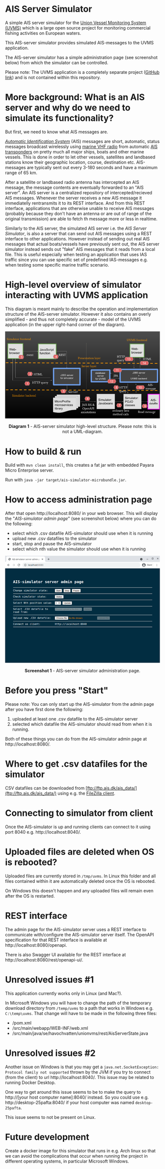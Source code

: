 # AIS Server Simulator

A simple AIS server simulator for
the [Union Vessel Monitoring System (UVMS)](https://focusfish.atlassian.net/wiki/spaces/UVMS/overview) which is a large open source project for monitoring commercial fishing activities on European waters.

This AIS-server simulator provides
simulated AIS-messages to the UVMS application.

The AIS-server simulator has a simple administration page (see screenshot below) from which the simulator can be
controlled.

Please note: The UVMS application is a completely separate project ([GitHub link](https://github.com/UnionVMS/)) and is not contained
within this repository.

# More background: What is an AIS server and why do we need to simulate its functionality?

But first, we need to know what AIS messages are. 

*[Automatic Identification System](https://en.wikipedia.org/wiki/Automatic_identification_system)* (AIS) messages are short, automatic, status messages broadcast wirelessly using [marine VHF radio](https://en.wikipedia.org/wiki/Marine_VHF_radio) from automatic [AIS transponders](https://en.wikipedia.org/wiki/Automatic_identification_system#/media/File:Ships_AIS_display_with_lists_of_nearby_vessels.jpg) on pretty much all major ships, boats and other marine vessels. This is done in order to let other vessels,
satellites and landbased stations know their geographic location, course, destination etc. AIS-messages are typically
sent out every 3-180 seconds and have a maximum range of 65 km.

After a satellite or landbased radio antenna has intercepted an AIS message, the message contents are eventually forwarded to an "AIS server". An AIS server is a centralized repository of intercepted/recieved AIS messages. Whenever the server receives a new AIS message it immediatelly rentransmits it to its REST interface. And from this REST interface, applications that are otherwise unable to receive AIS messages (probably because they don't have an antenna or are out of range of the original transmission) are able to fetch th message more or less in realtime.

Similarly to the AIS server, the simulated AIS server i.e. the *AIS Server Simulator*, is also a server that can send out AIS messages using a REST interface to other
applications. However instead of sending out real AIS messages that actual boats/vessels have previously sent out, the
AIS server simulator instead sends out "fake" AIS messages that it reads from a local file. This is useful especially
when testing an application that uses IAS traffic since you can use specific set of predefined IAS-messages e.g. when
testing some specific marine traffic scenario.

# High-level overview of simulator interacting with UVMS application

This diagram is meant mainly to describe the operation and implementation structure of the AIS-server simulator. However it also contains an overly
simplified - and thus not completely accurate - model of the UVMS application (in the upper right-hand corner of the
diagram).

<div style="text-align: center">

![simulator-structure.png](./assets/simulator-structure.png)

<b>Diagram 1</b> - AIS-server simulator high-level structure. Please note: this is not a UML-diagram.</b>

</div>

# How to build & run

Build with `mvn clean install`, this creates a fat jar with embedded Payara Micro Enterprise server.

Run with `java -jar target/ais-simulator-microbundle.jar`.

# How to access administration page

After that open http://localhost:8080/ in your web browser. This will display the "*AIS-simulator admin page*" (see
screenshot below) where you can do the following:

* select which .csv datafile AIS-simulator should use when it is running
* upload new .csv datafiles to the simulator
* start, stop and pause the AIS-simulator
* select which nth value the simulator should use when it is running

<div style="text-align: center">

![image.png](./assets/simulator-screenshot.png)

<b>Screenshot 1</b> - AIS-server simulator administration page.

</div>

# Before you press "Start"

Please note: You can only start up the AIS-simulator from the admin page after you have first done the following:

1. uploaded at least one .csv datafile to the AIS-simulator server
2. selected which datafile the AIS-simulator should read from when it is running.

Both of these things you can do from the AIS-simulator admin page at http://localhost:8080/.

# Where to get .csv datafiles for the simulator

CSV datafiles can be downloaded from [ftp://ftp.ais.dk/ais_data/](ftp://ftp.ais.dk/ais_data/) using e.g.
the [FileZilla client](https://filezilla-project.org/).

# Connecting to simulator from client

Once the AIS-simulator is up and running clients can connect to it using port 8040 e.g. http://localhost:8040/.

# Uploaded files are deleted when OS is rebooted?

Uploaded files are currently stored in `/tmp/uvms`. In Linux this folder and all files contained within it are
automatically deleted once the OS is rebooted.

On Windows this doesn't happen and any uploaded files will remain even after the OS is restarted.

# REST interface

The admin page for the AIS-simulator server uses a REST interface to communicate with/configure the AIS-simulator server
itself. The OpenAPI specification for that REST interface is available at http://localhost:8080/openapi.

There is also Swagger UI available for the REST interface at http://localhost:8080/rest/openapi-ui/.

# Unresolved issues #1

This application currently works only in Linux (and Mac?).

In Microsoft Windows you will have to change the path of the temporary download directory from `/temp/uvms` to a path that works
in Windows e.g. `C:\temp\uvms`. That change will have to be made in the following three files:

* /pom.xml
* /src/main/webapp/WEB-INF/web.xml
* /src/main/java/se/havochvatten/unionvms/rest/AisServerState.java

# Unresolved issues #2

Another issue on Windows is that you may get a `java.net.SocketException: Protocol family not supported` thrown by the
JVM if you try to connect (from the client) to url http://localhost:8040/. This issue may be related to running Docker
Desktop.

One way to get around this issue seems to be to make the query to http://[your host computer name]:8040/ instead. So you
could use e.g. http://desktop-25pafta:8040/ if your host computer was named `desktop-25pafta`.

This issue seems to not be present on Linux.

# Future development

Create a docker image for this simulator that runs in e.g. Arch linux so that we can avoid the complications that 
occur when running the project in different operating systems, in particular Microsoft Windows.
